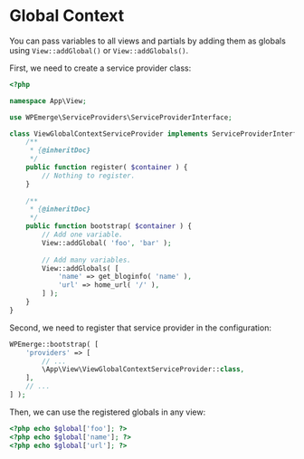 # Global Context

You can pass variables to all views and partials by adding them as globals using `View::addGlobal()` or `View::addGlobals()`.

First, we need to create a service provider class:
```php
<?php

namespace App\View;

use WPEmerge\ServiceProviders\ServiceProviderInterface;

class ViewGlobalContextServiceProvider implements ServiceProviderInterface {
    /**
     * {@inheritDoc}
     */
    public function register( $container ) {
        // Nothing to register.
    }
  
    /**
     * {@inheritDoc}
     */
    public function bootstrap( $container ) {
        // Add one variable.
        View::addGlobal( 'foo', 'bar' );
        
        // Add many variables.
        View::addGlobals( [
            'name' => get_bloginfo( 'name' ),
            'url' => home_url( '/' ),
        ] );
    }
}
```

Second, we need to register that service provider in the configuration:
```php
WPEmerge::bootstrap( [
    'providers' => [
        // ...
        \App\View\ViewGlobalContextServiceProvider::class,
    ],
    // ...
] );
```

Then, we can use the registered globals in any view:
```php
<?php echo $global['foo']; ?>
<?php echo $global['name']; ?>
<?php echo $global['url']; ?>
```
